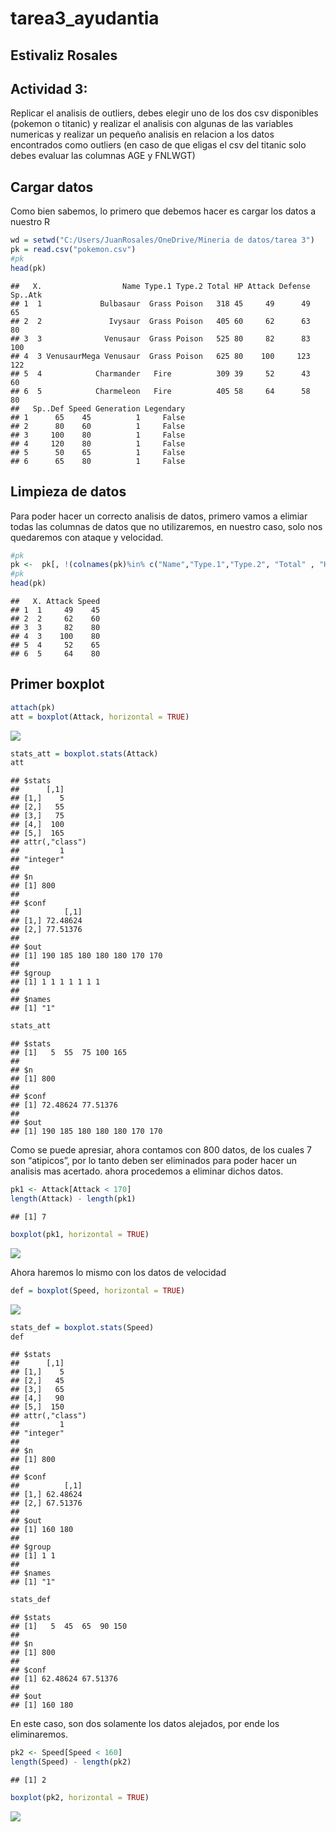 tarea3\_ayudantia
================

## Estivaliz Rosales

## Actividad 3:

Replicar el analisis de outliers, debes elegir uno de los dos csv
disponibles (pokemon o titanic) y realizar el analisis con algunas de
las variables numericas y realizar un pequeño analisis en relacion a los
datos encontrados como outliers (en caso de que eligas el csv del
titanic solo debes evaluar las columnas AGE y FNLWGT)

## Cargar datos

Como bien sabemos, lo primero que debemos hacer es cargar los datos a
nuestro R

``` r
wd = setwd("C:/Users/JuanRosales/OneDrive/Mineria de datos/tarea 3")
pk = read.csv("pokemon.csv")
#pk
head(pk)
```

    ##   X.                  Name Type.1 Type.2 Total HP Attack Defense Sp..Atk
    ## 1  1             Bulbasaur  Grass Poison   318 45     49      49      65
    ## 2  2               Ivysaur  Grass Poison   405 60     62      63      80
    ## 3  3              Venusaur  Grass Poison   525 80     82      83     100
    ## 4  3 VenusaurMega Venusaur  Grass Poison   625 80    100     123     122
    ## 5  4            Charmander   Fire          309 39     52      43      60
    ## 6  5            Charmeleon   Fire          405 58     64      58      80
    ##   Sp..Def Speed Generation Legendary
    ## 1      65    45          1     False
    ## 2      80    60          1     False
    ## 3     100    80          1     False
    ## 4     120    80          1     False
    ## 5      50    65          1     False
    ## 6      65    80          1     False

## Limpieza de datos

Para poder hacer un correcto analisis de datos, primero vamos a elimiar
todas las columnas de datos que no utilizaremos, en nuestro caso, solo
nos quedaremos con ataque y velocidad.

``` r
#pk
pk <-  pk[, !(colnames(pk)%in% c("Name","Type.1","Type.2", "Total" , "HP" , "Defense","Generation","Legendary","Sp..Atk","Sp..Def" ))]
#pk
head(pk)
```

    ##   X. Attack Speed
    ## 1  1     49    45
    ## 2  2     62    60
    ## 3  3     82    80
    ## 4  3    100    80
    ## 5  4     52    65
    ## 6  5     64    80

## Primer boxplot

``` r
attach(pk)
att = boxplot(Attack, horizontal = TRUE)
```

![](tarea3_ayudantia_files/figure-gfm/unnamed-chunk-3-1.png)<!-- -->

``` r
stats_att = boxplot.stats(Attack)
att
```

    ## $stats
    ##      [,1]
    ## [1,]    5
    ## [2,]   55
    ## [3,]   75
    ## [4,]  100
    ## [5,]  165
    ## attr(,"class")
    ##         1 
    ## "integer" 
    ## 
    ## $n
    ## [1] 800
    ## 
    ## $conf
    ##          [,1]
    ## [1,] 72.48624
    ## [2,] 77.51376
    ## 
    ## $out
    ## [1] 190 185 180 180 180 170 170
    ## 
    ## $group
    ## [1] 1 1 1 1 1 1 1
    ## 
    ## $names
    ## [1] "1"

``` r
stats_att
```

    ## $stats
    ## [1]   5  55  75 100 165
    ## 
    ## $n
    ## [1] 800
    ## 
    ## $conf
    ## [1] 72.48624 77.51376
    ## 
    ## $out
    ## [1] 190 185 180 180 180 170 170

Como se puede apresiar, ahora contamos con 800 datos, de los cuales 7
son “atipicos”, por lo tanto deben ser eliminados para poder hacer un
analisis mas acertado. ahora procedemos a eliminar dichos datos.

``` r
pk1 <- Attack[Attack < 170]
length(Attack) - length(pk1)
```

    ## [1] 7

``` r
boxplot(pk1, horizontal = TRUE)
```

![](tarea3_ayudantia_files/figure-gfm/unnamed-chunk-4-1.png)<!-- -->

Ahora haremos lo mismo con los datos de velocidad

``` r
def = boxplot(Speed, horizontal = TRUE)
```

![](tarea3_ayudantia_files/figure-gfm/unnamed-chunk-5-1.png)<!-- -->

``` r
stats_def = boxplot.stats(Speed)
def
```

    ## $stats
    ##      [,1]
    ## [1,]    5
    ## [2,]   45
    ## [3,]   65
    ## [4,]   90
    ## [5,]  150
    ## attr(,"class")
    ##         1 
    ## "integer" 
    ## 
    ## $n
    ## [1] 800
    ## 
    ## $conf
    ##          [,1]
    ## [1,] 62.48624
    ## [2,] 67.51376
    ## 
    ## $out
    ## [1] 160 180
    ## 
    ## $group
    ## [1] 1 1
    ## 
    ## $names
    ## [1] "1"

``` r
stats_def
```

    ## $stats
    ## [1]   5  45  65  90 150
    ## 
    ## $n
    ## [1] 800
    ## 
    ## $conf
    ## [1] 62.48624 67.51376
    ## 
    ## $out
    ## [1] 160 180

En este caso, son dos solamente los datos alejados, por ende los
eliminaremos.

``` r
pk2 <- Speed[Speed < 160]
length(Speed) - length(pk2)
```

    ## [1] 2

``` r
boxplot(pk2, horizontal = TRUE)
```

![](tarea3_ayudantia_files/figure-gfm/unnamed-chunk-6-1.png)<!-- -->
